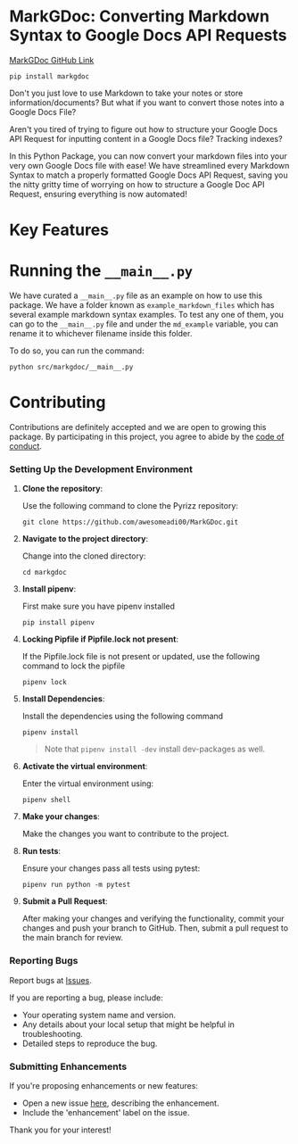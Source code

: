 # MarkGDoc: Converting Markdown Syntax to Google Docs API Requests

[MarkGDoc GitHub Link](https://github.com/awesomeadi00/MarkGDoc)

```
pip install markgdoc
```

Don't you just love to use Markdown to take your notes or store information/documents? But what if you want to convert those notes into a Google Docs File? 

Aren't you tired of trying to figure out how to structure your Google Docs API Request for inputting content in a Google Docs file? Tracking indexes?

In this Python Package, you can now convert your markdown files into your very own Google Docs file with ease! We have streamlined every Markdown Syntax to match a properly formatted Google Docs API Request, saving you the nitty gritty time of worrying on how to structure a Google Doc API Request, ensuring everything is now automated!


# Key Features

# Running the `__main__.py`

We have curated a `__main__.py` file as an example on how to use this package. We have a folder known as `example_markdown_files` which has several example markdown syntax examples. To test any one of them, you can go to the `__main__.py` file and under the `md_example` variable, you can rename it to whichever filename inside this folder. 

To do so, you can run the command: 

```
python src/markgdoc/__main__.py
```


# Contributing

Contributions are definitely accepted and we are open to growing this package. By participating in this project, you agree to abide by the [code of conduct](https://github.com/eads/generic-code-of-conduct.git).

### Setting Up the Development Environment

1. **Clone the repository**:

    Use the following command to clone the Pyrizz repository:

    ```shell
    git clone https://github.com/awesomeadi00/MarkGDoc.git
    ```

2. **Navigate to the project directory**:

    Change into the cloned directory:

    ```shell
    cd markgdoc
    ```

3. **Install pipenv**:

    First make sure you have pipenv installed

    ```shell    
    pip install pipenv
    ```

4. **Locking Pipfile if Pipfile.lock not present**:

   If the Pipfile.lock file is not present or updated, use the following command to lock the pipfile

    ```shell
    pipenv lock
    ```

5. **Install Dependencies**: 
   
   Install the dependencies using the following command 

    ```shell
    pipenv install
    ```
    > Note that `pipenv install -dev` install dev-packages as well.

6. **Activate the virtual environment**:

    Enter the virtual environment using:

    ```shell
    pipenv shell
    ```

7. **Make your changes**:

    Make the changes you want to contribute to the project.

8. **Run tests**:

    Ensure your changes pass all tests using pytest:

    ```shell
    pipenv run python -m pytest
    ```

8. **Submit a Pull Request**:

    After making your changes and verifying the functionality, commit your changes and push your branch to GitHub. Then, submit a pull request to the main branch for review.

### Reporting Bugs

Report bugs at [Issues](https://github.com/awesomeadi00/Markdoc/issues).

If you are reporting a bug, please include:

* Your operating system name and version.
* Any details about your local setup that might be helpful in troubleshooting.
* Detailed steps to reproduce the bug.

### Submitting Enhancements

If you're proposing enhancements or new features:

* Open a new issue [here](https://github.com/awesomeadi00/Markdoc/issues), describing the enhancement.
* Include the 'enhancement' label on the issue.

Thank you for your interest!
